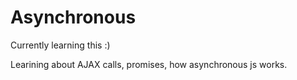 # Asynchronous
Currently learning this :)

Learining about AJAX calls, promises, how asynchronous js works.
